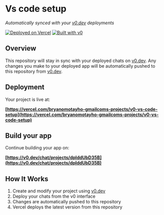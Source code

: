 # Vs code setup

*Automatically synced with your [v0.dev](https://v0.dev) deployments*

[![Deployed on Vercel](https://img.shields.io/badge/Deployed%20on-Vercel-black?style=for-the-badge&logo=vercel)](https://vercel.com/bryanomotayho-gmailcoms-projects/v0-vs-code-setup)
[![Built with v0](https://img.shields.io/badge/Built%20with-v0.dev-black?style=for-the-badge)](https://v0.dev/chat/projects/dplddUbD35B)

## Overview

This repository will stay in sync with your deployed chats on [v0.dev](https://v0.dev).
Any changes you make to your deployed app will be automatically pushed to this repository from [v0.dev](https://v0.dev).

## Deployment

Your project is live at:

**[https://vercel.com/bryanomotayho-gmailcoms-projects/v0-vs-code-setup](https://vercel.com/bryanomotayho-gmailcoms-projects/v0-vs-code-setup)**

## Build your app

Continue building your app on:

**[https://v0.dev/chat/projects/dplddUbD35B](https://v0.dev/chat/projects/dplddUbD35B)**

## How It Works

1. Create and modify your project using [v0.dev](https://v0.dev)
2. Deploy your chats from the v0 interface
3. Changes are automatically pushed to this repository
4. Vercel deploys the latest version from this repository
